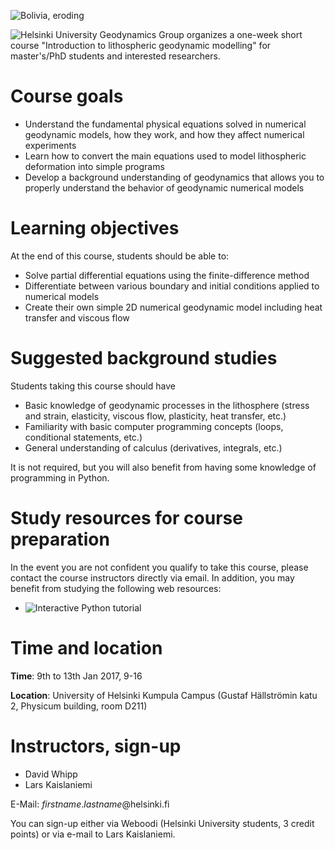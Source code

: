 ![Bolivia, eroding](img/LK0042-cropped.gif)

![Helsinki University Geodynamics Group](http://wiki.helsinki.fi/display/HUGG) organizes a one-week short course "Introduction to lithospheric geodynamic modelling" for master's/PhD students and interested researchers.

# Course goals

- Understand the fundamental physical equations solved in numerical geodynamic models, how they work, and how they affect numerical experiments
- Learn how to convert the main equations used to model lithospheric deformation into simple programs
- Develop a background understanding of geodynamics that allows you to properly understand the behavior of geodynamic numerical models

# Learning objectives
At the end of this course, students should be able to:

- Solve partial differential equations using the finite-difference method
- Differentiate between various boundary and initial conditions applied to numerical models
- Create their own simple 2D numerical geodynamic model including heat transfer and viscous flow

# Suggested background studies
Students taking this course should have

- Basic knowledge of geodynamic processes in the lithosphere (stress and strain, elasticity, viscous flow, plasticity, heat transfer, etc.)
- Familiarity with basic computer programming concepts (loops, conditional statements, etc.)
- General understanding of calculus (derivatives, integrals, etc.)

It is not required, but you will also benefit from having some knowledge of programming in Python.

# Study resources for course preparation
In the event you are not confident you qualify to take this course, please contact the course instructors directly via email.
In addition, you may benefit from studying the following web resources:

- ![Interactive Python tutorial](https://www.learnpython.org/)

# Time and location

**Time**: 9th to 13th Jan 2017, 9-16

**Location**: University of Helsinki Kumpula Campus (Gustaf Hällströmin katu 2, Physicum building, room D211)

# Instructors, sign-up

 - David Whipp
 - Lars Kaislaniemi
 
 E-Mail: *firstname*.*lastname*@helsinki.fi
 
 You can sign-up either via Weboodi (Helsinki University students, 3 credit points) or via e-mail to Lars Kaislaniemi.
